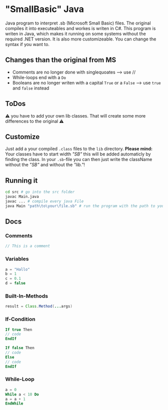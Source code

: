 # "SmallBasic" Java

Java program to interpret .sb (Microsoft Small Basic) files.
The original compiles it into executeables and workes is writen in C#.
This program is writen in Java, which makes it running on some systems without the required .NET version.
It is also more customizeable. You can change the syntax if you want to.

## Changes than the original from MS

- Comments are no longer done with singlequoates --> use //
- While-loops end with a `Do`
- Booleans are no longer writen with a capital `True` or a `False` --> use `true` and `false` instead

## ToDos

⚠ you have to add your own lib classes. That will create some more differences to the original ⚠

## Customize

Just add a your compiled `.class` files to the `lib` directory.
**Please mind:** Your classes have to start width _"SB"_ this will be added automaticly by finding the class.
In your `.sb`-file you can then just write the className without the _"SB"_ and without the _"lib."_!

## Running it

```bash
cd src # go into the src folder
javac Main.java
javac ... # compile every java File
java Main "path\to\your\file.sb" # run the program with the path to your .sb file in the args
```

## Docs

### Comments

```php
// This is a comment
```

### Variables

```php
a = "Hallo"
b = 1
c = 0.1
d = false
```

### Built-In-Methods

```java
result = Class.Method(...args)
```

### If-Condition

```php
If true Then
// code
EndIf

If false Then
// code
Else
// code
EndIf
```

### While-Loop

```php
a = 0
While a < 10 Do
a = a + 1
EndWhile
```
